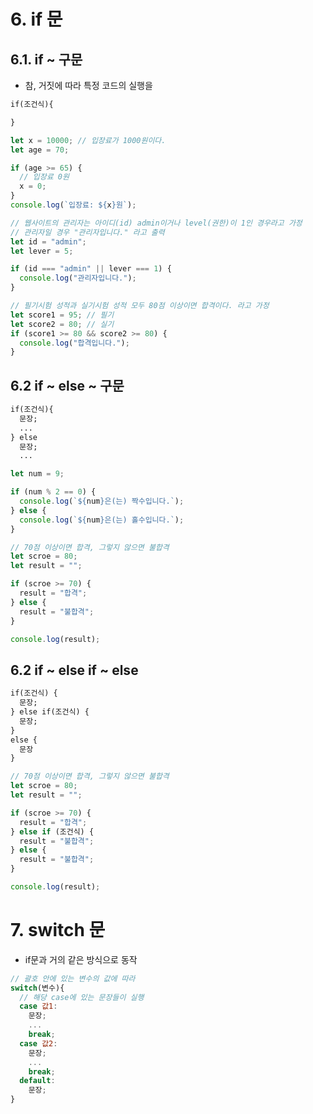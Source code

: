 # 6. if 문

## 6.1. if ~ 구문

- 참, 거짓에 따라 특정 코드의 실행을

```txt
if(조건식){

}
```

```js
let x = 10000; // 입장료가 1000원이다.
let age = 70;

if (age >= 65) {
  // 입장료 0원
  x = 0;
}
console.log(`입장료: ${x}원`);

// 웹사이트의 관리자는 아이디(id) admin이거나 level(권한)이 1인 경우라고 가정
// 관리자일 경우 "관리자입니다." 라고 출력
let id = "admin";
let lever = 5;

if (id === "admin" || lever === 1) {
  console.log("관리자입니다.");
}

// 필기시험 성적과 실기시험 성적 모두 80점 이상이면 합격이다. 라고 가정
let score1 = 95; // 필기
let score2 = 80; // 실기
if (score1 >= 80 && score2 >= 80) {
  console.log("합격입니다.");
}
```

## 6.2 if ~ else ~ 구문

```txt
if(조건식){
  문장;
  ...
} else
  문장;
  ...
```

```js
let num = 9;

if (num % 2 == 0) {
  console.log(`${num}은(는) 짝수입니다.`);
} else {
  console.log(`${num}은(는) 홀수입니다.`);
}

// 70점 이상이면 합격, 그렇지 않으면 불합격
let scroe = 80;
let result = "";

if (scroe >= 70) {
  result = "합격";
} else {
  result = "불합격";
}

console.log(result);
```

## 6.2 if ~ else if ~ else

```txt
if(조건식) {
  문장;
} else if(조건식) {
  문장;
}
else {
  문장
}
```

```js
// 70점 이상이면 합격, 그렇지 않으면 불합격
let scroe = 80;
let result = "";

if (scroe >= 70) {
  result = "합격";
} else if (조건식) {
  result = "불합격";
} else {
  result = "불합격";
}

console.log(result);
```

# 7. switch 문

- if문과 거의 같은 방식으로 동작

```js
// 괄호 안에 있는 변수의 값에 따라
switch(변수){
  // 해당 case에 있는 문장들이 실행
  case 값1:
    문장;
    ...
    break;
  case 값2:
    문장;
    ...
    break;
  default:
    문장;
}
```
